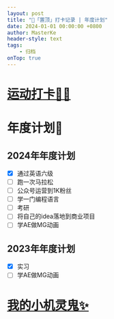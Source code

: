 ```yaml
---
layout: post
title: "📌「置顶」打卡记录 | 年度计划"
date: 2024-01-01 00:00:00 +0800
author: MasterKe
header-style: text
tags:
    - 归档
onTop: true
---
```


# [运动打卡🏃‍♀️](https://blog.masterke.cn/archive/?tag=%E8%BF%90%E5%8A%A8)

# 年度计划📄

## 2024年年度计划
- [x] 通过英语六级
- [ ] 跑一次马拉松
- [ ] 公众号运营到1K粉丝
- [ ] 学一门编程语言
- [ ] 考研
- [ ] 将自己的idea落地到商业项目
- [ ] 学AE做MG动画

## 2023年年度计划
- [x] 实习
- [ ] 学AE做MG动画

# [我的小机灵鬼✨](https://love.masterke.cn)
